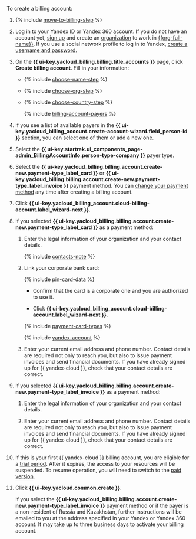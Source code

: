To create a billing account:

1. {% include [move-to-billing-step](../../billing/_includes/move-to-billing-step.md) %}

1. Log in to your Yandex ID or Yandex 360 account. If you do not have an account yet, [sign up](https://yandex.ru/support/id/authorization/registration.html) and create an [organization](../../organization/quickstart.md) to work in [{{org-full-name}}]({{link-org-main}}). If you use a social network profile to log in to Yandex, [create a username and password](https://passport.yandex.com/passport?mode=postregistration&create_login=1).

1. On the **{{ ui-key.yacloud_billing.billing.title_accounts }}** page, click **Create billing account**. Fill in your information:

   * {% include [choose-name-step](../../billing/_includes/choose-name-step.md) %}
   * {% include [choose-org-step](../../billing/_includes/choose-org-step.md) %}
   * {% include [choose-country-step](../../billing/_includes/choose-country-step.md) %}

      {% include [billing-account-payers](../../billing/_includes/billing-account-payers.md) %}

1. If you see a list of available payers in the **{{ ui-key.yacloud_billing_account.create-account-wizard.field_person-id }}** section, you can select one of them or add a new one.

1. Select the **{{ ui-key.startrek.ui_components_page-admin_BillingAccountInfo.person-type-company }}** payer type.

1. Select the **{{ ui-key.yacloud_billing.billing.account.create-new.payment-type_label_card }}** or **{{ ui-key.yacloud_billing.billing.account.create-new.payment-type_label_invoice }}** payment method. You can [change your payment method](../../billing/operations/change-payment-method.md) any time after creating a billing account.

1. Click **{{ ui-key.yacloud_billing_account.cloud-billing-account.label_wizard-next }}**.

1. If you selected **{{ ui-key.yacloud_billing.billing.account.create-new.payment-type_label_card }}** as a payment method:

   1. Enter the legal information of your organization and your contact details.

      {% include [contacts-note](contacts-note.md) %}

   1. Link your corporate bank card:

      {% include [pin-card-data](pin-card-data.md) %}

      * Confirm that the card is a corporate one and you are authorized to use it.

      * Click **{{ ui-key.yacloud_billing_account.cloud-billing-account.label_wizard-next }}**.

      {% include [payment-card-types](payment-card-types-business.md) %}

      {% include [yandex-account](payment-card-validation.md) %}

   1. Enter your current email address and phone number. Contact details are required not only to reach you, but also to issue payment invoices and send financial documents. If you have already signed up for {{ yandex-cloud }}, check that your contact details are correct.

1. If you selected **{{ ui-key.yacloud_billing.billing.account.create-new.payment-type_label_invoice }}** as a payment method:

   1. Enter the legal information of your organization and your contact details.

   1. Enter your current email address and phone number. Contact details are required not only to reach you, but also to issue payment invoices and send financial documents. If you have already signed up for {{ yandex-cloud }}, check that your contact details are correct.

1. If this is your first {{ yandex-cloud }} billing account, you are eligible for a [trial period](../../billing/concepts/trial-period.md). After it expires, the access to your resources will be suspended. To resume operation, you will need to switch to the [paid version](../../billing/operations/activate-commercial.md).

1. Click **{{ ui-key.yacloud.common.create }}**.

   If you select the **{{ ui-key.yacloud_billing.billing.account.create-new.payment-type_label_invoice }}** payment method or if the payer is a non-resident of Russia and Kazakhstan, further instructions will be emailed to you at the address specified in your Yandex or Yandex 360 account. It may take up to three business days to activate your billing account.

